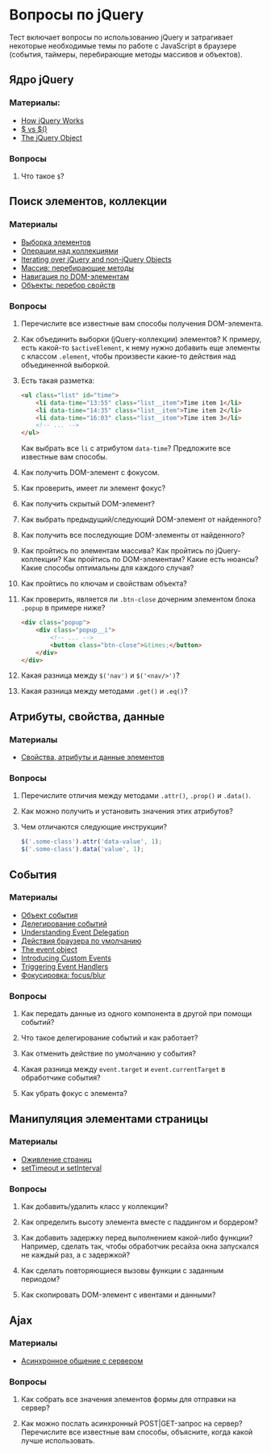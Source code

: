 # Вопросы по jQuery
Тест включает вопросы по использованию jQuery и затрагивает некоторые необходимые темы по работе с JavaScript в браузере (события, таймеры, перебирающие методы массивов и объектов).

## Ядро jQuery
### Материалы:

- [How jQuery Works](https://learn.jquery.com/about-jquery/how-jquery-works/)
- [$ vs $()](https://learn.jquery.com/using-jquery-core/dollar-object-vs-function/)
- [The jQuery Object](https://learn.jquery.com/using-jquery-core/jquery-object/)

### Вопросы
1. Что такое `$`?

## Поиск элементов, коллекции
### Материалы
- [Выборка элементов](https://oggetto-academy.github.io/jquery-handbook/ch02/)
- [Операции над коллекциями](https://oggetto-academy.github.io/jquery-handbook/ch03/)
- [Iterating over jQuery and non-jQuery Objects](https://learn.jquery.com/using-jquery-core/iterating/)
- [Массив: перебирающие методы](https://learn.javascript.ru/array-iteration)
- [Навигация по DOM-элементам](http://learn.javascript.ru/traversing-dom)
- [Объекты: перебор свойств](https://learn.javascript.ru/object-for-in)

### Вопросы
1. Перечислите все известные вам способы получения DOM-элемента.

1. Как объединить выборки (jQuery-коллекции) элементов? К примеру, есть какой-то `$activeElement`, к нему нужно добавить еще элементы с классом `.element`, чтобы произвести какие-то действия над объединенной выборкой.

1. Есть такая разметка:

    ```html
    <ul class="list" id="time">
        <li data-time="13:55" class="list__item">Time item 1</li>
        <li data-time="14:35" class="list__item">Time item 2</li>
        <li data-time="16:03" class="list__item">Time item 3</li>
        <!-- ... -->
    </ul>
    ```

    Как выбрать все `li` с атрибутом `data-time`? Предложите все известные вам способы.

1. Как получить DOM-элемент с фокусом.

1. Как проверить, имеет ли элемент фокус?

1. Как получить скрытый DOM-элемент?

1. Как выбрать предыдущий/следующий DOM-элемент от найденного?

1. Как получить все последующие DOM-элементы от найденного?

1. Как пройтись по элементам массива? Как пройтись по jQuery-коллекции? Как пройтись по DOM-элементам? Какие есть нюансы? Какие способы оптимальны для каждого случая?

1. Как пройтись по ключам и свойствам объекта?

1. Как проверить, является ли `.btn-close` дочерним элементом блока `.popup` в примере ниже?
    
    ```html
    <div class="popup">
        <div class="popup__i">
            <!-- ... -->
            <button class="btn-close">&times;</button> 
        </div>
    </div>
    ```

1. Какая разница между `$('nav')` и `$('<nav/>')`?

1. Какая разница между методами `.get()` и `.eq()`?

## Атрибуты, свойства, данные
### Материалы
- [Свойства, атрибуты и данные элементов](https://oggetto-academy.github.io/jquery-handbook/ch04/)

### Вопросы
1. Перечислите отличия между методами `.attr()`, `.prop()` и `.data()`.

1. Как можно получить и установить значения этих атрибутов?

1. Чем отличаются следующие инструкции?
    ```js
    $('.some-class').attr('data-value', 1);
    $('.some-class').data('value', 1);
    ```

## События
### Материалы
- [Объект события](https://learn.javascript.ru/obtaining-event-object)
- [Делегирование событий](https://learn.javascript.ru/event-delegation)
- [Understanding Event Delegation](https://learn.jquery.com/events/event-delegation/)
- [Действия браузера по умолчанию](https://learn.javascript.ru/default-browser-action)
- [The event object](https://learn.jquery.com/events/introduction-to-events/#the-event-object)
- [Introducing Custom Events](https://learn.jquery.com/events/introduction-to-custom-events/)
- [Triggering Event Handlers](https://learn.jquery.com/events/triggering-event-handlers/)
- [Фокусировка: focus/blur](https://learn.javascript.ru/focus-blur)

### Вопросы
1. Как передать данные из одного компонента в другой при помощи событий?

1. Что такое делегирование событий и как работает?

1. Как отменить действие по умолчанию у события?

1. Какая разница между `event.target` и `event.currentTarget` в обработчике события?

1. Как убрать фокус с элемента?


## Манипуляция элементами страницы
### Материалы
- [Оживление страниц](https://oggetto-academy.github.io/jquery-handbook/ch05/)
- [setTimeout и setInterval](https://learn.javascript.ru/settimeout-setinterval)

### Вопросы
1. Как добавить/удалить класс у коллекции?

1. Как определить высоту элемента вместе с паддингом и бордером?

1. Как добавить задержку перед выполнением какой-либо функции? Например, сделать так, чтобы обработчик ресайза окна запускался не каждый раз, а с задержкой?

1. Как сделать повторяющиеся вызовы функции с заданным периодом?

1. Как скопировать DOM-элемент с ивентами и данными?

## Ajax
### Материалы
- [Асинхронное общение с сервером](https://oggetto-academy.github.io/jquery-handbook/ch10/#_10-1-brushing-up-on-ajax)

### Вопросы
1. Как собрать все значения элементов формы для отправки на сервер?

1. Как можно послать асинхронный POST|GET-запрос на сервер? Перечислите все известные вам способы, объясните, когда какой лучше использовать.
